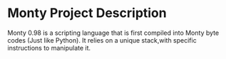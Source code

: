 # Monty Project Description
Monty 0.98 is a scripting language that is first compiled into Monty byte codes (Just like Python). It relies on a unique stack,with specific instructions to manipulate it.
